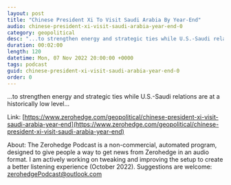 ```yaml
---
layout: post
title: "Chinese President Xi To Visit Saudi Arabia By Year-End"
audio: chinese-president-xi-visit-saudi-arabia-year-end-0
category: geopolitical
desc: "...to strengthen energy and strategic ties while U.S.-Saudi relations are at a historically low level..."
duration: 00:02:00
length: 120
datetime: Mon, 07 Nov 2022 20:00:00 +0000
tags: podcast
guid: chinese-president-xi-visit-saudi-arabia-year-end-0
order: 0
---
```

...to strengthen energy and strategic ties while U.S.-Saudi relations are at a historically low level...

Link: [https://www.zerohedge.com/geopolitical/chinese-president-xi-visit-saudi-arabia-year-end](https://www.zerohedge.com/geopolitical/chinese-president-xi-visit-saudi-arabia-year-end)

About: The Zerohedge Podcast is a non-commercial, automated program, designed to give people a way to get news from Zerohedge in an audio format.  I am actively working on tweaking and improving the setup to create a better listening experience (October 2022).  Suggestions are welcome: [zerohedgePodcast@outlook.com](mailto:zerohedgePodcast@outlook.com)